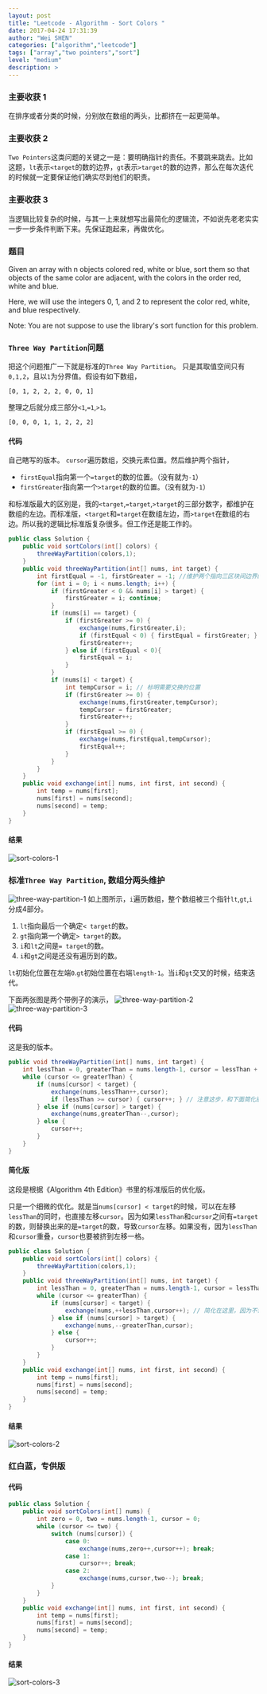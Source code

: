 ```yaml
---
layout: post
title: "Leetcode - Algorithm - Sort Colors "
date: 2017-04-24 17:31:39
author: "Wei SHEN"
categories: ["algorithm","leetcode"]
tags: ["array","two pointers","sort"]
level: "medium"
description: >
---
```


### 主要收获 1
在排序或者分类的时候，分别放在数组的两头，比都挤在一起更简单。

### 主要收获 2
`Two Pointers`这类问题的关键之一是：要明确指针的责任。不要跳来跳去。比如这题，`lt`表示`<target`的数的边界，`gt`表示`>target`的数的边界，那么在每次迭代的时候就一定要保证他们确实尽到他们的职责。

### 主要收获 3
当逻辑比较复杂的时候，与其一上来就想写出最简化的逻辑流，不如说先老老实实一步一步条件判断下来。先保证跑起来，再做优化。


### 题目
Given an array with n objects colored red, white or blue, sort them so that objects of the same color are adjacent, with the colors in the order red, white and blue.

Here, we will use the integers 0, 1, and 2 to represent the color red, white, and blue respectively.

Note:
You are not suppose to use the library's sort function for this problem.

### `Three Way Partition`问题
把这个问题推广一下就是标准的`Three Way Partition`。 只是其取值空间只有`0,1,2`，且以`1`为分界值。假设有如下数组，
```
[0, 1, 2, 2, 2, 0, 0, 1]
```
整理之后就分成三部分`<1`,`=1`,`>1`。
```
[0, 0, 0, 1, 1, 2, 2, 2]
```

#### 代码
自己瞎写的版本。
`cursor`遍历数组，交换元素位置。然后维护两个指针，
* `firstEqual`指向第一个`=target`的数的位置。（没有就为`-1`）
* `firstGreater`指向第一个`>target`的数的位置。（没有就为`-1`）

和标准版最大的区别是，我的`<target`,`=target`,`>target`的三部分数字，都维护在数组的左边。而标准版，`<target`和`=target`在数组左边，而`>target`在数组的右边。所以我的逻辑比标准版复杂很多。但工作还是能工作的。
```java
public class Solution {
    public void sortColors(int[] colors) {
        threeWayPartition(colors,1);
    }
    public void threeWayPartition(int[] nums, int target) {
        int firstEqual = -1, firstGreater = -1; //维护两个指向三区块间边界的指针
        for (int i = 0; i < nums.length; i++) {
            if (firstGreater < 0 && nums[i] > target) {
                firstGreater = i; continue;
            }
            if (nums[i] == target) {
                if (firstGreater >= 0) {
                    exchange(nums,firstGreater,i);
                    if (firstEqual < 0) { firstEqual = firstGreater; }
                    firstGreater++;
                } else if (firstEqual < 0){
                    firstEqual = i;
                }
            }
            if (nums[i] < target) {
                int tempCursor = i; // 标明需要交换的位置
                if (firstGreater >= 0) {
                    exchange(nums,firstGreater,tempCursor);
                    tempCursor = firstGreater;
                    firstGreater++;
                }
                if (firstEqual >= 0) {
                    exchange(nums,firstEqual,tempCursor);
                    firstEqual++;
                }
            }
        }
    }
    public void exchange(int[] nums, int first, int second) {
        int temp = nums[first];
        nums[first] = nums[second];
        nums[second] = temp;
    }
}
```

#### 结果
![sort-colors-1](/images/leetcode/sort-colors-1.png)


### 标准`Three Way Partition`, 数组分两头维护
![three-way-partition-1](/images/leetcode/three-way-partition-1.png)
如上图所示，`i`遍历数组，整个数组被三个指针`lt`,`gt`,`i`分成4部分。
1. `lt`指向最后一个确定`< target`的数。
2. `gt`指向第一个确定`> target`的数。
3. `i`和`lt`之间是`= target`的数。
4. `i`和`gt`之间是还没有遍历到的数。

`lt`初始化位置在左端`0`.`gt`初始位置在右端`length-1`。当`i`和`gt`交叉的时候，结束迭代。

下面两张图是两个带例子的演示，
![three-way-partition-2](/images/leetcode/three-way-partition-2.png)
![three-way-partition-3](/images/leetcode/three-way-partition-3.png)

#### 代码
这是我的版本。
```java
public void threeWayPartition(int[] nums, int target) {
    int lessThan = 0, greaterThan = nums.length-1, cursor = lessThan + 1;
    while (cursor <= greaterThan) {
        if (nums[cursor] < target) {
            exchange(nums,lessThan++,cursor);
            if (lessThan >= cursor) { cursor++; } // 注意这步，和下面简化版的区别
        } else if (nums[cursor] > target) {
            exchange(nums,greaterThan--,cursor);
        } else {
            cursor++;
        }
    }
}
```
#### 简化版
这段是根据《Algorithm 4th Edition》书里的标准版后的优化版。

只是一个细微的优化。就是当`nums[cursor] < target`的时候，可以在左移`lessThan`的同时，也直接左移`cursor`。因为如果`lessThan`和`cursor`之间有`=target`的数，则替换出来的是`=target`的数，导致`cursor`左移。如果没有，因为`lessThan`和`cursor`重叠，`cursor`也要被挤到左移一格。
```java
public class Solution {
    public void sortColors(int[] colors) {
        threeWayPartition(colors,1);
    }
    public void threeWayPartition(int[] nums, int target) {
        int lessThan = 0, greaterThan = nums.length-1, cursor = lessThan + 1;
        while (cursor <= greaterThan) {
            if (nums[cursor] < target) {
                exchange(nums,++lessThan,cursor++); // 简化在这里，因为不论有没有等于target的数，这里cursor都是加1的。
            } else if (nums[cursor] > target) {
                exchange(nums,--greaterThan,cursor);
            } else {
                cursor++;
            }
        }
    }
    public void exchange(int[] nums, int first, int second) {
        int temp = nums[first];
        nums[first] = nums[second];
        nums[second] = temp;
    }
}
```

#### 结果
![sort-colors-2](/images/leetcode/sort-colors-2.png)


### 红白蓝，专供版

#### 代码
```java
public class Solution {
    public void sortColors(int[] nums) {
        int zero = 0, two = nums.length-1, cursor = 0;
        while (cursor <= two) {
            switch (nums[cursor]) {
                case 0:
                    exchange(nums,zero++,cursor++); break;
                case 1:
                    cursor++; break;
                case 2:
                    exchange(nums,cursor,two--); break;
            }
        }
    }
    public void exchange(int[] nums, int first, int second) {
        int temp = nums[first];
        nums[first] = nums[second];
        nums[second] = temp;
    }
}
```

#### 结果
![sort-colors-3](/images/leetcode/sort-colors-3.png)
